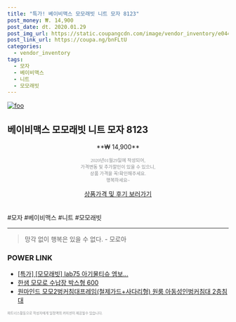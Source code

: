 ```yaml
--- 
title: "특가! 베이비맥스 모모래빗 니트 모자 8123" 
post_money: ₩. 14,900 
post_date: dt. 2020.01.29 
post_img_url: https://static.coupangcdn.com/image/vendor_inventory/e044/f62c89561b795264ec896069f0cef9791e6f4b72eb088a8bddfac5a512e1.jpg 
post_link_url: https://coupa.ng/bnFLtU 
categories: 
  - vendor_inventory 
tags: 
  - 모자 
  - 베이비맥스 
  - 니트 
  - 모모래빗 
--- 
```

[![foo](https://static.coupangcdn.com/image/vendor_inventory/e044/f62c89561b795264ec896069f0cef9791e6f4b72eb088a8bddfac5a512e1.jpg)](https://coupa.ng/bnFLtU) 

## 베이비맥스 모모래빗 니트 모자 8123 
<p style="text-align: center;">**₩ 14,900**</p> 
<p style="text-align: center;"><span style="color: #898c8f; font-family: Georgia,Times,serif; font-size: 0.75em;">2020년01월29일에 작성되어, <br>가격변동 및 추가할인이 있을 수 있으니,<br> 상품 가격을 꼭!확인해주세요.<br>행복하세요~</span> 
</p>	 
<div markdown="0" style="text-align: center;"><a href="https://coupa.ng/bnFLtU" class="btn btn--success">상품가격 및 후기 보러가기</a></div> 
<br><br> 
  #모자 #베이비맥스 #니트 #모모래빗 
<hr> 

> 망각 없이 행복은 있을 수 없다. - 모로아 


### POWER LINK

* <a href="https://blog.naver.com/an0733/221788984457" target="_blank">[특가] [모모래빗] lab75 아기물티슈 엠보...</a>
* <a href="https://blog.naver.com/fasyy4321/221785690018" target="_blank">한샘 모모로 수납장 박스형 600</a>
* <a href="https://blog.naver.com/sakai111/221781099113" target="_blank">원마인드 모모2벙커침대프레임(철제가드+사다리형) 원룸 아동성인벙커침대 2층침대</a>

<span style="color: #898c8f; font-family: Georgia,Times,serif; font-size: 0.55em;">파트너스활동으로 작성자에게 일정액의 커미션이 제공될수 있습니다.</span> 
